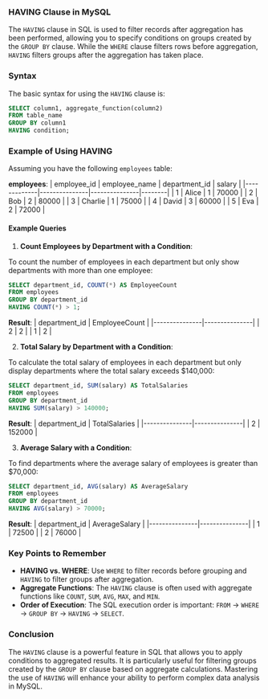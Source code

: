 ### HAVING Clause in MySQL

The `HAVING` clause in SQL is used to filter records after aggregation has been performed, allowing you to specify conditions on groups created by the `GROUP BY` clause. While the `WHERE` clause filters rows before aggregation, `HAVING` filters groups after the aggregation has taken place.

### Syntax

The basic syntax for using the `HAVING` clause is:

```sql
SELECT column1, aggregate_function(column2)
FROM table_name
GROUP BY column1
HAVING condition;
```

### Example of Using HAVING

Assuming you have the following `employees` table:

**employees**:
| employee_id | employee_name | department_id | salary |
|-------------|---------------|---------------|--------|
| 1           | Alice         | 1             | 70000  |
| 2           | Bob           | 2             | 80000  |
| 3           | Charlie       | 1             | 75000  |
| 4           | David         | 3             | 60000  |
| 5           | Eva           | 2             | 72000  |

#### Example Queries

1. **Count Employees by Department with a Condition**:

To count the number of employees in each department but only show departments with more than one employee:

```sql
SELECT department_id, COUNT(*) AS EmployeeCount
FROM employees
GROUP BY department_id
HAVING COUNT(*) > 1;
```

**Result**:
| department_id | EmployeeCount |
|---------------|---------------|
| 2             | 2             |
| 1             | 2             |

2. **Total Salary by Department with a Condition**:

To calculate the total salary of employees in each department but only display departments where the total salary exceeds $140,000:

```sql
SELECT department_id, SUM(salary) AS TotalSalaries
FROM employees
GROUP BY department_id
HAVING SUM(salary) > 140000;
```

**Result**:
| department_id | TotalSalaries |
|---------------|---------------|
| 2             | 152000        |

3. **Average Salary with a Condition**:

To find departments where the average salary of employees is greater than $70,000:

```sql
SELECT department_id, AVG(salary) AS AverageSalary
FROM employees
GROUP BY department_id
HAVING AVG(salary) > 70000;
```

**Result**:
| department_id | AverageSalary |
|---------------|---------------|
| 1             | 72500         |
| 2             | 76000         |

### Key Points to Remember

- **HAVING vs. WHERE**: Use `WHERE` to filter records before grouping and `HAVING` to filter groups after aggregation.
- **Aggregate Functions**: The `HAVING` clause is often used with aggregate functions like `COUNT`, `SUM`, `AVG`, `MAX`, and `MIN`.
- **Order of Execution**: The SQL execution order is important: `FROM` -> `WHERE` -> `GROUP BY` -> `HAVING` -> `SELECT`.

### Conclusion

The `HAVING` clause is a powerful feature in SQL that allows you to apply conditions to aggregated results. It is particularly useful for filtering groups created by the `GROUP BY` clause based on aggregate calculations. Mastering the use of `HAVING` will enhance your ability to perform complex data analysis in MySQL.
